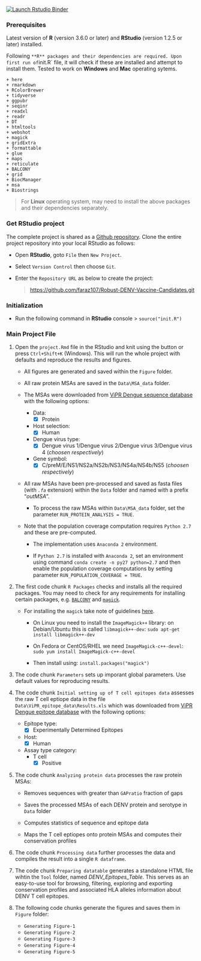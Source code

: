 <!-- badges: start -->

[![Launch Rstudio
Binder](http://mybinder.org/badge_logo.svg)](https://mybinder.org/v2/gh/faraz107/Robust-DENV-Vaccine-Candidates/master?urlpath=rstudio)
<!-- badges: end -->

### Prerequisites

Latest version of **R** (version 3.6.0 or later) and **RStudio**
(version 1.2.5 or later) installed.

Following
`**R** packages and their dependencies are required. Upon first run of`init.R\`
file, it will check if these are installed and attempt to install them.
Tested to work on **Windows** and **Mac** operating sytems.

    + here 
    + rmarkdown 
    + RColorBrewer 
    + tidyverse 
    + ggpubr 
    + seqinr
    + readxl 
    + readr 
    + DT 
    + htmltools 
    + webshot 
    + magick 
    + gridExtra 
    + formattable 
    + glue 
    + maps 
    + reticulate 
    + BALCONY 
    + grid 
    + BiocManager 
    + msa 
    + Biostrings

> For **Linux** operating system, may need to install the above packages
> and their dependencies separately.

### Get RStudio project

The complete project is shared as a [Github
repository](https://github.com/faraz107/Robust-DENV-Vaccine-Candidates).
Clone the entire project repository into your local RStudio as follows:

-   Open **RStudio**, goto `File` then `New Project`.
-   Select `Version Control` then choose `Git`.
-   Enter the `Repository URL` as below to create the project:

    > <a href="https://github.com/faraz107/Robust-DENV-Vaccine-Candidates.git" class="uri">https://github.com/faraz107/Robust-DENV-Vaccine-Candidates.git</a>

### Initialization

-   Run the following command in **RStudio** console &gt;
    `source("init.R")`

### Main Project File

1.  Open the `project.Rmd` file in the RStudio and knit using the button
    or press `Ctrl+Shift+K` (Windows). This will run the whole project
    with defaults and reproduce the results and figures.

    -   All figures are generated and saved within the `Figure` folder.

    -   All raw protein MSAs are saved in the `Data\MSA_data` folder.

    -   The MSAs were downloaded from [ViPR Dengue sequence
        database](https://www.viprbrc.org/brc/vipr_protein_search.spg?method=ShowCleanSearch&decorator=flavi_dengue)
        with the following options:

        -   Data:
            -   ☒ Protein
        -   Host selection:
            -   ☒ Human
        -   Dengue virus type:
            -   ☒ Dengue virus 1/Dengue virus 2/Dengue virus 3/Dengue
                virus 4 (*choosen respectively*)
        -   Gene symbol:
            -   ☒ C/preM/E/NS1/NS2a/NS2b/NS3/NS4a/NS4b/NS5 (*choosen
                respectively*)

    -   All raw MSAs have been pre-processed and saved as fasta files
        (with *`.fa`* extension) within the `Data` folder and named with
        a prefix “*outMSA*”.

        -   To process the raw MSAs within `Data\MSA_data` folder, set
            the parameter `RUN_PROTEIN_ANALYSIS = TRUE`.

    -   Note that the population coverage computation requires
        `Python 2.7` and these are pre-computed.

        -   The implementation uses `Anaconda 2` environment.

        -   If `Python 2.7` is installed with `Anaconda 2`, set an
            environment using command `conda create -n py27 python=2.7`
            and then enable the population coverage computations by
            setting parameter `RUN_POPULATION_COVERAGE = TRUE`.

2.  The first code chunk `R Packages` checks and installs all the
    required packages. You may need to check for any requirements for
    installing certain packages,
    e.g. [`BALCONY`](https://cran.r-project.org/web/packages/BALCONY/index.html)
    and
    [`magick`](https://cran.r-project.org/web/packages/magick/index.html).

    -   For installing the `magick` take note of guidelines
        [here](https://cran.r-project.org/web/packages/magick/vignettes/intro.html).

        -   On Linux you need to install the `ImageMagick++` library: on
            Debian/Ubuntu this is called `libmagick++-dev`:
            `sudo apt-get install libmagick++-dev`

        -   On Fedora or CentOS/RHEL we need `ImageMagick-c++-devel`:
            `sudo yum install ImageMagick-c++-devel`

        -   Then install using: `install.packages("magick")`

3.  The code chunk `Parameters` sets up imporant global parameters. Use
    default values for reproducing results.

4.  The code chunk `Initial setting up of T cell epitopes data` assesses
    the raw T cell eptiope data in the file
    `Data\ViPR_epitope_data\Results.xls` which was downloaded from [ViPR
    Dengue epitope
    database](https://www.viprbrc.org/brc/vipr_virusEpitope_search.spg?method=ShowCleanSearch&decorator=flavi_dengue)
    with the following options:

    -   Epitope type:
        -   ☒ Experimentally Determined Epitopes
    -   Host:
        -   ☒ Human
    -   Assay type category:
        -   T cell
            -   ☒ Positive

5.  The code chunk `Analyzing protein data` processes the raw protein
    MSAs:

    -   Removes sequences with greater than `GAPratio` fraction of gaps

    -   Saves the processed MSAs of each DENV protein and serotype in
        `Data` folder

    -   Computes statistics of sequence and epitope data

    -   Maps the T cell eptiopes onto protein MSAs and computes their
        conservation profiles

6.  The code chunk `Processing data` further processes the data and
    compiles the result into a single `R dataframe`.

7.  The code chunk `Preparing datatable` generates a standalone HTML
    file wihtin the `Tool` folder, named *DENV\_Epitopes\_Table*. This
    serves as an easy-to-use tool for browsing, filtering, exploring and
    exporting conservation profiles and associated HLA alleles
    information about DENV T cell epitopes.

8.  The following code chunks generate the figures and saves them in
    `Figure` folder:

    -   `Generating Figure-1`
    -   `Generating Figure-2`
    -   `Generating Figure-3`
    -   `Generating Figure-4`
    -   `Generating Figure-5`
